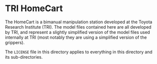 # TRI HomeCart

The HomeCart is a bimanual manipulation station developed at the Toyota Research
Institute (TRI). The model files contained here are all developed by TRI, and
represent a slightly simplified version of the model files used internally at
TRI (most notably they are using a simplified version of the grippers).

The `LICENSE` file in this directory applies to everything in this directory and
its sub-directories.
